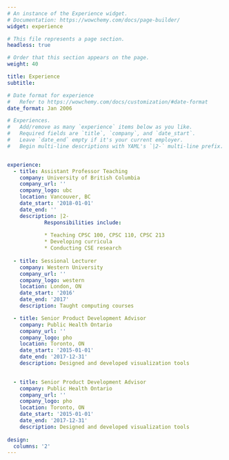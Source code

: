 ```yaml
---
# An instance of the Experience widget.
# Documentation: https://wowchemy.com/docs/page-builder/
widget: experience

# This file represents a page section.
headless: true

# Order that this section appears on the page.
weight: 40

title: Experience
subtitle:

# Date format for experience
#   Refer to https://wowchemy.com/docs/customization/#date-format
date_format: Jan 2006

# Experiences.
#   Add/remove as many `experience` items below as you like.
#   Required fields are `title`, `company`, and `date_start`.
#   Leave `date_end` empty if it's your current employer.
#   Begin multi-line descriptions with YAML's `|2-` multi-line prefix.


experience:
  - title: Assistant Professor Teaching
    company: University of British Columbia
    company_url: ''
    company_logo: ubc
    location: Vancouver, BC
    date_start: '2018-01-01'
    date_end: ''
    description: |2-
            Responsibilities include:
            
            * Teaching CPSC 100, CPSC 110, CPSC 213
            * Developing curricula
            * Conducting CSE research
    
  - title: Sessional Lecturer
    company: Western University
    company_url: ''
    company_logo: western
    location: London, ON
    date_start: '2016'
    date_end: '2017'
    description: Taught computing courses

  - title: Senior Product Development Advisor
    company: Public Health Ontario
    company_url: ''
    company_logo: pho
    location: Toronto, ON
    date_start: '2015-01-01'
    date_end: '2017-12-31'
    description: Designed and developed visualization tools
    

  - title: Senior Product Development Advisor
    company: Public Health Ontario
    company_url: ''
    company_logo: pho
    location: Toronto, ON
    date_start: '2015-01-01'
    date_end: '2017-12-31'
    description: Designed and developed visualization tools
    
design:
  columns: '2'
---
```

